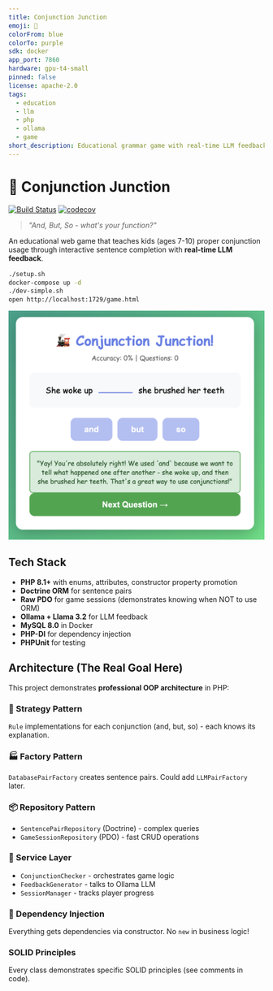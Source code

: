 ```yaml
---
title: Conjunction Junction
emoji: 🚂
colorFrom: blue
colorTo: purple
sdk: docker
app_port: 7860
hardware: gpu-t4-small
pinned: false
license: apache-2.0
tags:
  - education
  - llm
  - php
  - ollama
  - game
short_description: Educational grammar game with real-time LLM feedback (PHP + Ollama + Llama 3.2)
---
```


# 🚂 Conjunction Junction


[![Build Status](https://github.com/bedwards/conjunction/actions/workflows/check.yml/badge.svg?branch=main)](https://github.com/bedwards/conjunction/actions/workflows/check.yml?query=branch:main)
[![codecov](https://codecov.io/gh/bedwards/conjunction/branch/main/graph/badge.svg)](https://codecov.io/gh/bedwards/conjunction)

> *"And, But, So - what's your function?"*

An educational web game that teaches kids (ages 7-10) proper conjunction usage through interactive sentence completion with **real-time LLM feedback**.

```bash
./setup.sh
docker-compose up -d
./dev-simple.sh
open http://localhost:1729/game.html
```

![screenshot](screenshot.png)

## Tech Stack

- **PHP 8.1+** with enums, attributes, constructor property promotion
- **Doctrine ORM** for sentence pairs
- **Raw PDO** for game sessions (demonstrates knowing when NOT to use ORM)
- **Ollama + Llama 3.2** for LLM feedback
- **MySQL 8.0** in Docker
- **PHP-DI** for dependency injection
- **PHPUnit** for testing

## Architecture (The Real Goal Here)

This project demonstrates **professional OOP architecture** in PHP:

### 🎯 Strategy Pattern
`Rule` implementations for each conjunction (and, but, so) - each knows its explanation.

### 🏭 Factory Pattern
`DatabasePairFactory` creates sentence pairs. Could add `LLMPairFactory` later.

### 📦 Repository Pattern
- `SentencePairRepository` (Doctrine) - complex queries
- `GameSessionRepository` (PDO) - fast CRUD operations

### 🎨 Service Layer
- `ConjunctionChecker` - orchestrates game logic
- `FeedbackGenerator` - talks to Ollama LLM
- `SessionManager` - tracks player progress

### 💉 Dependency Injection
Everything gets dependencies via constructor. No `new` in business logic!

### SOLID Principles
Every class demonstrates specific SOLID principles (see comments in code).
